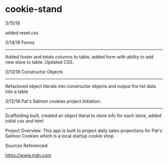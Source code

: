 # cookie-stand

3/15/18

added reset.css

3/14/18 Forms
*************
Added footer and totals columns to table, added form with ability to add new store to table. Updated CSS.

3/13/18 Constructor Objects
***************************

Refactored object literals into constructor objects and output the list data into a table

3/12/18 Pat's Salmon cookies project Initiation:
************************************************

Scaffolding built, created an object literal to store info for each store, added initial css and html

Project Overview:
This app is built to project daily sales projections for Pat's Salmon Cookies which is a local startup cookie shop


Sources Referenced:

https://www.mdn.com 